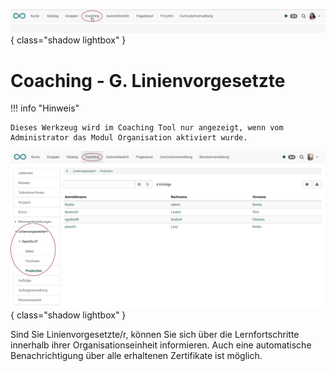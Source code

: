 ![bereiche_coaching_v1_de.png](assets/bereiche_coaching_v1_de.png){ class="shadow lightbox" }

# Coaching - G. Linienvorgesetzte

!!! info "Hinweis"

    Dieses Werkzeug wird im Coaching Tool nur angezeigt, wenn vom Administrator das Modul Organisation aktiviert wurde.

![coaching_linienvorgesetzter_v1_de.png](assets/coaching_linienvorgesetzter_v1_de.png){ class="shadow lightbox" }

Sind Sie Linienvorgesetzte/r, können Sie sich über die Lernfortschritte innerhalb ihrer Organisationseinheit informieren. Auch eine automatische Benachrichtigung über alle erhaltenen Zertifikate ist möglich.
